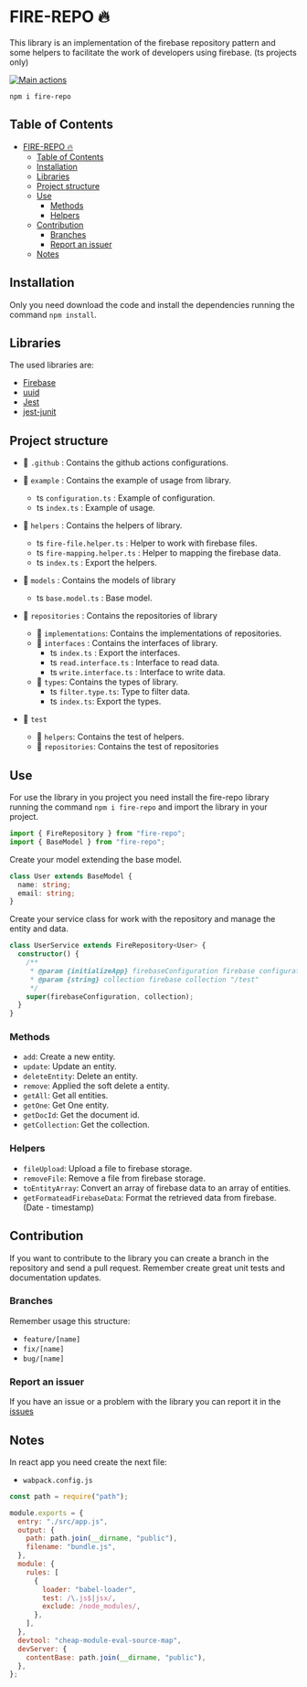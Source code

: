 # FIRE-REPO 🔥

This library is an implementation of the firebase repository pattern and some helpers to facilitate the work of developers using firebase. (ts projects only)

[![Main actions](https://github.com/Orbis25/fire-repo/actions/workflows/main.yml/badge.svg)](https://github.com/Orbis25/fire-repo/actions/workflows/main.yml)

`npm i fire-repo`

## Table of Contents

- [FIRE-REPO 🔥](#fire-repo-)
  - [Table of Contents](#table-of-contents)
  - [Installation](#installation)
  - [Libraries](#libraries)
  - [Project structure](#project-structure)
  - [Use](#use)
    - [Methods](#methods)
    - [Helpers](#helpers)
  - [Contribution](#contribution)
    - [Branches](#branches)
    - [Report an issuer](#report-an-issuer)
  - [Notes](#notes)

## Installation

Only you need download the code and install the dependencies running the command `npm install`.

## Libraries

The used libraries are:

- [Firebase](https://www.npmjs.com/package/firebase/v/9.5.0)
- [uuid](https://www.npmjs.com/package/uuid/v/8.3.2)
- [Jest](https://www.npmjs.com/package/jest/v/27.4.2)
- [jest-junit](https://github.com/palmerj3/jest-junit)

## Project structure

- 📁 `.github` : Contains the github actions configurations.
- 📁 `example` : Contains the example of usage from library.

  - ts `configuration.ts` : Example of configuration.
  - ts `index.ts` : Example of usage.

- 📁 `helpers` : Contains the helpers of library.

  - ts `fire-file.helper.ts` : Helper to work with firebase files.
  - ts `fire-mapping.helper.ts` : Helper to mapping the firebase data.
  - ts `index.ts` : Export the helpers.

- 📁 `models` : Contains the models of library

  - ts `base.model.ts` : Base model.

- 📁 `repositories` : Contains the repositories of library
  - 📁 `implementations`: Contains the implementations of repositories.
  - 📁 `interfaces` : Contains the interfaces of library.
    - ts `index.ts` : Export the interfaces.
    - ts `read.interface.ts` : Interface to read data.
    - ts `write.interface.ts` : Interface to write data.
  - 📁 `types`: Contains the types of library.
    - ts `filter.type.ts`: Type to filter data.
    - ts `index.ts`: Export the types.
- 📁 `test`
  - 📁 `helpers`: Contains the test of helpers.
  - 📁 `repositories`: Contains the test of repositories

## Use

For use the library in you project you need install the fire-repo library running the command `npm i fire-repo` and import the library in your project.

```ts
import { FireRepository } from "fire-repo";
import { BaseModel } from "fire-repo";
```

Create your model extending the base model.

```ts
class User extends BaseModel {
  name: string;
  email: string;
}
```

Create your service class for work with the repository and manage the entity and data.

```ts
class UserService extends FireRepository<User> {
  constructor() {
    /**
     * @param {initializeApp} firebaseConfiguration firebase configuration
     * @param {string} collection firebase collection "/test"
     */
    super(firebaseConfiguration, collection);
  }
}
```

### Methods

- `add`: Create a new entity.
- `update`: Update an entity.
- `deleteEntity`: Delete an entity.
- `remove`: Applied the soft delete a entity.
- `getAll`: Get all entities.
- `getOne`: Get One entity.
- `getDocId`: Get the document id.
- `getCollection`: Get the collection.

### Helpers

- `fileUpload`: Upload a file to firebase storage.
- `removeFile`: Remove a file from firebase storage.
- `toEntityArray`: Convert an array of firebase data to an array of entities.
- `getFormateadFirebaseData`: Format the retrieved data from firebase. (Date - timestamp)

## Contribution

If you want to contribute to the library you can create a branch in the repository and send a pull request. Remember create great unit tests and documentation updates.

### Branches

Remember usage this structure:

- `feature/[name]`
- `fix/[name]`
- `bug/[name]`

### Report an issuer

If you have an issue or a problem with the library you can report it in the [issues](https://github.com/Orbis25/fire-repo/issues)

## Notes

In react app you need create the next file:

- `wabpack.config.js`

```js
const path = require("path");

module.exports = {
  entry: "./src/app.js",
  output: {
    path: path.join(__dirname, "public"),
    filename: "bundle.js",
  },
  module: {
    rules: [
      {
        loader: "babel-loader",
        test: /\.js$|jsx/,
        exclude: /node_modules/,
      },
    ],
  },
  devtool: "cheap-module-eval-source-map",
  devServer: {
    contentBase: path.join(__dirname, "public"),
  },
};
```
